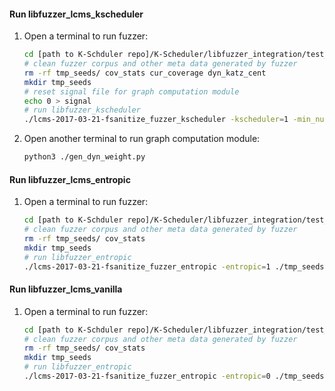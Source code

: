 #### Run libfuzzer_lcms_kscheduler
1. Open a terminal to run fuzzer:
    ```sh
    cd [path to K-Schduler repo]/K-Scheduler/libfuzzer_integration/test_programs/lcms/kscheduler 
    # clean fuzzer corpus and other meta data generated by fuzzer
    rm -rf tmp_seeds/ cov_stats cur_coverage dyn_katz_cent 
    mkdir tmp_seeds
    # reset signal file for graph computation module
    echo 0 > signal
    # run libfuzzer_kscheduler
    ./lcms-2017-03-21-fsanitize_fuzzer_kscheduler -kscheduler=1 -min_num_mutations_for_each_seed=200 ./tmp_seeds/ seeds/
    ```
2. Open another terminal to run graph computation module:
    ```sh
    python3 ./gen_dyn_weight.py
    ```

#### Run libfuzzer_lcms_entropic
1. Open a terminal to run fuzzer:
    ```sh
    cd [path to K-Schduler repo]/K-Scheduler/libfuzzer_integration/test_programs/lcms/entropic 
    # clean fuzzer corpus and other meta data generated by fuzzer
    rm -rf tmp_seeds/ cov_stats  
    mkdir tmp_seeds
    # run libfuzzer_entropic
    ./lcms-2017-03-21-fsanitize_fuzzer_entropic -entropic=1 ./tmp_seeds/ seeds/
    ```

#### Run libfuzzer_lcms_vanilla
1. Open a terminal to run fuzzer:
    ```sh
    cd [path to K-Schduler repo]/K-Scheduler/libfuzzer_integration/test_programs/lcms/vanilla 
    # clean fuzzer corpus and other meta data generated by fuzzer
    rm -rf tmp_seeds/ cov_stats  
    mkdir tmp_seeds
    # run libfuzzer_entropic
    ./lcms-2017-03-21-fsanitize_fuzzer_entropic -entropic=0 ./tmp_seeds/ seeds/
    ```
